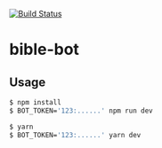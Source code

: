 
[![Build Status](https://travis-ci.org/krivahtoo/bible-bot.svg?branch=master)](https://travis-ci.org/krivahtoo/bible-bot)
# bible-bot

## Usage

```sh
$ npm install
$ BOT_TOKEN='123:......' npm run dev
```

```sh
$ yarn
$ BOT_TOKEN='123:......' yarn dev
```
